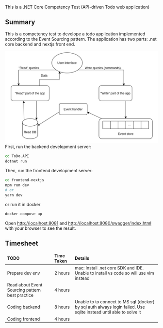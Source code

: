 This is a .NET Core Competency Test (API-driven Todo web application)

## Summary
This is a competency test to develope a todo application implemented according to the Event Sourcing pattern. The application has two parts: .net core backend and nextjs front end.

![Screenshot](event-sourcing.png)
First, run the backend development server:

```bash
cd ToDo.API
dotnet run
```

Then, run the frontend development server:

```bash
cd frontend-nextjs
npm run dev
# or
yarn dev
```

or run it in docker

```bash
docker-compose up
```

 Open [http://localhost:8081](http://localhost:8081) and [http://localhost:8080/swagger/index.html](http://localhost:8080/swagger/index.html) with your browser to see the result.

## Timesheet
<table>
	<thead>
		<td>
			<b>TODO</b>
		</td>
		<td>
			<b>Time Taken</b>
		</td>
		<td>
			<b>Details</b>
		</td>
	</thead>
	<tr>
		<td>Prepare dev env</td>
		<td>2 hours</td>
		<td>mac: Install .net core SDK and IDE. Unable to install vs code so will use vim instead</td>
	</tr>
	<tr>
		<td>Read about Event Sourcing pattern best practice</td>
		<td>4 hours</td>
		<td></td>
	</tr>
	<tr>
		<td>Coding backend</td>
		<td>8 hours</td>
		<td>Unable to to connect to MS sql (docker) by sql auth always login failed. Use sqlite instead until able to solve it</td>
	</tr>
	<tr>
		<td>Coding frontend</td>
		<td>4 hours</td>
		<td></td>
	</tr>
</table>

